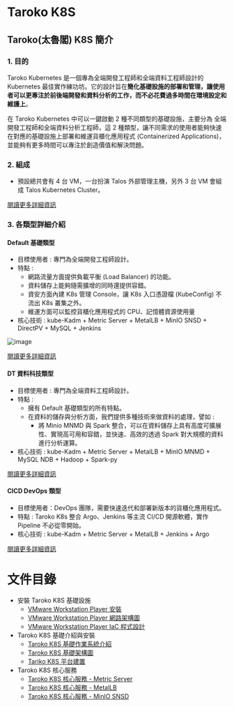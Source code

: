 # Taroko K8S

## Taroko(太魯閣) K8S 簡介

### 1. 目的

Taroko Kubernetes 是一個專為全端開發工程師和全端資料工程師設計的 Kubernetes 最佳實作練功坊。它的設計旨在**簡化基礎設施的部署和管理，讓使用者可以更專注於前後端開發和資料分析的工作，而不必花費過多時間在環境設定和維護上**。

在 Taroko Kubernetes 中可以一鍵啟動 2 種不同類型的基礎設施，主要分為 全端開發工程師和全端資料分析工程師，這 2 種類型，讓不同需求的使用者能夠快速在對應的基礎設施上部署和維運貨櫃化應用程式 (Containerized Applications)，並能夠有更多時間可以專注於創造價值和解決問題。

### 2. 組成

- 預設總共會有 4 台 VM，一台扮演 Talos 外部管理主機，另外 3 台 VM 會組成 Talos Kubernetes Cluster。

[閱讀更多詳細資訊](https://github.com/tarokok8s/Tarokok8s/blob/5090dea47b5d76cc2bff134915ce52507fe86fd8/%E6%8A%80%E8%A1%93%E6%96%87%E4%BB%B6/Taroko/Taroko%20K8S%20%E5%9F%BA%E7%A4%8E%E6%9E%B6%E6%A7%8B%E5%9C%96.md)

### 3. 各類型詳細介紹

#### Default 基礎類型

- 目標使用者 : 專門為全端開發工程師設計。
- 特點 : 
    - 網路流量方面提供負載平衡 (Load Balancer) 的功能。
    - 資料儲存上能夠隨需擴增的同時還提供容錯。
    - 資安方面內建 K8s 管理 Console，讓 K8s 入口憑證檔 (KubeConfig) 不流出 K8s 叢集之外。
    - 維運方面可以監控貨櫃化應用程式的 CPU、記憶體資源使用量
- 核心技術 : kube-Kadm + Metric Server + MetalLB + MinIO SNSD + DirectPV + MySQL + Jenkins

![image](https://github.com/tarokok8s/Tarokok8s/assets/90317293/a12e9eb3-29f9-4fbb-a66a-2941f5ba1e0a)

[閱讀更多詳細資訊]()

#### DT 資料科技類型

- 目標使用者 : 專門為全端資料工程師設計。
- 特點 :
    - 擁有 Default 基礎類型的所有特點。
    - 在資料的儲存與分析方面，我們提供多種技術來做資料的處理，譬如 : 
        - 將 Minio MNMD 與 Spark 整合，可以在資料儲存上具有高度可擴展性、實現高可用和容錯，並快速、高效的透過 Spark 對大規模的資料進行分析運算。
- 核心技術 : kube-Kadm + Metric Server + MetalLB + MinIO MNMD + MySQL NDB + Hadoop + Spark-py

[閱讀更多詳細資訊]()

#### CICD DevOps 類型

- 目標使用者：DevOps 團隊，需要快速迭代和部署新版本的貨櫃化應用程式。
- 特點 : Taroko K8s 整合 Argo、Jenkins 等主流 CI/CD 開源軟體，實作 Pipeline 不必從零開始。
- 核心技術 : kube-Kadm + Metric Server + MetalLB + Jenkins + Argo

[閱讀更多詳細資訊]()

# 文件目錄

- 安裝 Taroko K8S 基礎設施
  - [VMware Workstation Player 安裝]()
  - [VMware Workstation Player 網路架構圖]()
  - [VMware Workstation Player IaC 程式設計]()
- Taroko K8S 基礎介紹與安裝
  - [Taroko K8S 基礎作業系統介紹](https://github.com/tarokok8s/Tarokok8s/tree/8288b280d2ea3965ba7954267187c92c6f70b7b3/%E6%8A%80%E8%A1%93%E6%96%87%E4%BB%B6/Taroko)
  - [Taroko K8S 基礎架構圖](https://github.com/tarokok8s/Tarokok8s/blob/c76dfcd6d206f9604a01b9c5238ea31fd0524ee7/%E6%8A%80%E8%A1%93%E6%96%87%E4%BB%B6/Taroko/Taroko%20K8S%20%E5%9F%BA%E7%A4%8E%E6%9E%B6%E6%A7%8B%E5%9C%96.md)
  - [Tariko K8S 平台建置](https://github.com/tarokok8s/Tarokok8s/blob/main/%E6%8A%80%E8%A1%93%E6%96%87%E4%BB%B6/Taroko/Taroko%20K8S%20%E5%B9%B3%E5%8F%B0%E5%BB%BA%E7%BD%AE.md)
- Taroko K8S 核心服務
  - [Taroko K8S 核心服務 - Metric Server]()
  - [Taroko K8S 核心服務 - MetalLB]()
  - [Taroko K8S 核心服務 - MinIO SNSD]()
